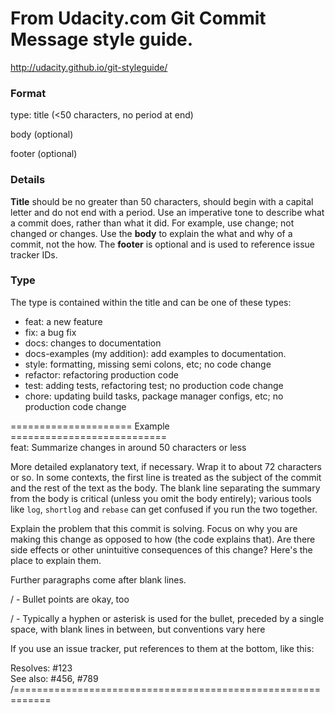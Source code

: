 # From Udacity.com Git Commit Message style guide.
http://udacity.github.io/git-styleguide/

### Format
type: title (<50 characters, no period at end)

body (optional)

footer (optional)

### Details
**Title** should be no greater than 50 characters, should begin with a capital letter and do not end with a period.  Use an imperative tone to describe what a commit does, rather than what it did.  For example, use change; not changed or changes.  Use the **body** to explain the what and why of a commit, not the how.  The **footer** is optional and is used to reference issue tracker IDs.  

### Type
The type is contained within the title and can be one of these types:

  * feat: a new feature
  * fix: a bug fix
  * docs: changes to documentation
  * docs-examples (my addition): add examples to documentation.
  * style: formatting, missing semi colons, etc; no code change
  * refactor: refactoring production code
  * test: adding tests, refactoring test; no production code change
  * chore: updating build tasks, package manager configs, etc; no production code change

=====================  Example  ===========================  
feat: Summarize changes in around 50 characters or less

More detailed explanatory text, if necessary. Wrap it to about 72
characters or so. In some contexts, the first line is treated as the
subject of the commit and the rest of the text as the body. The
blank line separating the summary from the body is critical (unless
you omit the body entirely); various tools like `log`, `shortlog`
and `rebase` can get confused if you run the two together.

Explain the problem that this commit is solving. Focus on why you
are making this change as opposed to how (the code explains that).
Are there side effects or other unintuitive consequences of this
change? Here's the place to explain them.

Further paragraphs come after blank lines.

/ - Bullet points are okay, too

/ - Typically a hyphen or asterisk is used for the bullet, preceded
   by a single space, with blank lines in between, but conventions
   vary here

If you use an issue tracker, put references to them at the bottom,
like this:

Resolves: #123  
See also: #456, #789  
/============================================================  

